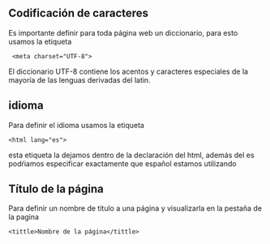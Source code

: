 
## Codificación de caracteres
Es importante definir para toda página web un diccionario, para esto usamos la etiqueta

```
 <meta charset="UTF-8">
```

El diccionario UTF-8 contiene los acentos y caracteres especiales de la mayoría de las lenguas derivadas del latin.

## idioma
Para definir el idioma usamos la etiqueta
```
<html lang="es">
```
esta etiqueta la dejamos dentro de la declaración del html, además del es podŕiamos especificar exactamente que español estamos utilizando


## Título de la página

Para definir un nombre de título a una página y visualizarla en la pestaña de la pagina
```
<tittle>Nombre de la página</tittle>
```
